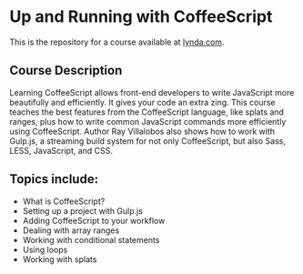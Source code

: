 # Up and Running with CoffeeScript
This is the repository for a course available at [lynda.com](http://lynda.com).

## Course Description
Learning CoffeeScript allows front-end developers to write JavaScript more beautifully and efficiently. It gives your code an extra zing. This course teaches the best features from the CoffeeScript language, like splats and ranges, plus how to write common JavaScript commands more efficiently using CoffeeScript. Author Ray Villalobos also shows how to work with Gulp.js, a streaming build system for not only CoffeeScript, but also Sass, LESS, JavaScript, and CSS.

## Topics include:
- What is CoffeeScript?
- Setting up a project with Gulp.js
- Adding CoffeeScript to your workflow
- Dealing with array ranges
- Working with conditional statements
- Using loops
- Working with splats